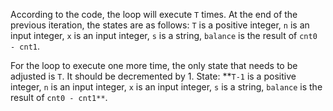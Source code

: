 According to the code, the loop will execute `T` times. At the end of the previous iteration, the states are as follows: `T` is a positive integer, `n` is an input integer, `x` is an input integer, `s` is a string, `balance` is the result of `cnt0 - cnt1`. 

For the loop to execute one more time, the only state that needs to be adjusted is `T`. It should be decremented by 1.
State: **`T-1` is a positive integer, `n` is an input integer, `x` is an input integer, `s` is a string, `balance` is the result of `cnt0 - cnt1**`.
